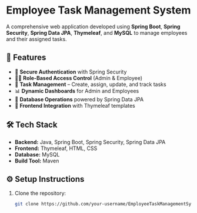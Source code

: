 # Employee Task Management System

A comprehensive web application developed using **Spring Boot**, **Spring Security**, **Spring Data JPA**, **Thymeleaf**, and **MySQL** to manage employees and their assigned tasks.

## 🚀 Features
- 🔐 **Secure Authentication** with Spring Security  
- 👨‍💼 **Role-Based Access Control** (Admin & Employee)  
- 📝 **Task Management** – Create, assign, update, and track tasks  
- 📊 **Dynamic Dashboards** for Admin and Employees  
- 💾 **Database Operations** powered by Spring Data JPA  
- 🎨 **Frontend Integration** with Thymeleaf templates  

## 🛠️ Tech Stack
- **Backend:** Java, Spring Boot, Spring Security, Spring Data JPA  
- **Frontend:** Thymeleaf, HTML, CSS  
- **Database:** MySQL  
- **Build Tool:** Maven  

## ⚙️ Setup Instructions
1. Clone the repository:
   ```bash
   git clone https://github.com/your-username/EmployeeTaskManagementSystem.git

